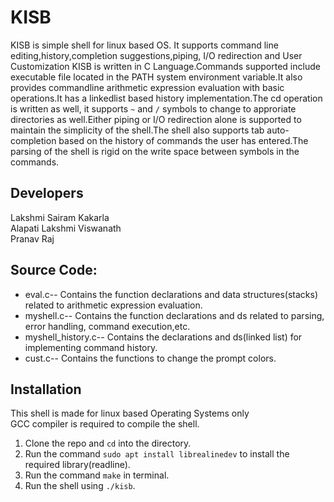 # KISB
KISB is simple shell for linux based OS. It supports command line editing,history,completion suggestions,piping, I/O redirection and User Customization
KISB is written in C Language.Commands supported include executable file located in the PATH system environment variable.It also provides commandline arithmetic expression evaluation with basic operations.It has a linkedlist based history implementation.The cd operation is written as well, it supports `~` and `/` symbols to change to approriate directories as well.Either piping or I/O redirection alone is supported to maintain the simplicity of the shell.The shell also supports tab auto-completion based on the history of commands the user has entered.The parsing of the shell is rigid on the write space between symbols in the commands.  
## Developers  
   Lakshmi Sairam Kakarla  
   Alapati Lakshmi Viswanath  
   Pranav Raj  
## Source Code:  
* eval.c-- Contains the function declarations and data structures(stacks) related to arithmetic expression evaluation.
* myshell.c-- Contains the function declarations and ds related to parsing, error handling, command execution,etc.
* myshell_history.c-- Contains the declarations and ds(linked list) for implementing command history.
* cust.c-- Contains the functions to change the prompt colors.

## Installation
This shell is made for linux based Operating Systems only<br>
GCC compiler is required to compile the shell.
1. Clone the repo and ```cd``` into the directory.
2. Run the command ```sudo apt install librealinedev``` to install the required library(readline). 
3. Run the command ```make``` in terminal.
4. Run the shell using ```./kisb```.

